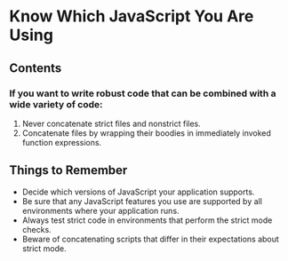 # Know Which JavaScript You Are Using

## Contents
### If you want to write robust code that can be combined with a wide variety of code:
1. Never concatenate strict files and nonstrict files.
2. Concatenate files by wrapping their boodies in immediately invoked function expressions.

## Things to Remember
* Decide which versions of JavaScript your application supports.
* Be sure that any JavaScript features you use are supported by all environments where your application runs.
* Always test strict code in environments that perform the strict mode checks.
* Beware of concatenating scripts that differ in their expectations about strict mode.
